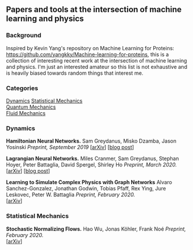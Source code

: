 ## Papers and tools at the intersection of machine learning and physics

### Background

Inspired by Kevin Yang's repository on Machine Learning for Proteins: https://github.com/yangkky/Machine-learning-for-proteins, this is a collection of interesting
recent work at the intersection of machine learning and physics. I'm just an interested amateur so this list is not exhaustive and is heavily biased
towards random things that interest me.

### Categories

[Dynamics](#dynamics)
[Statistical Mechanics](#statistical-mechanics)  
[Quantum Mechanics](#quantum-mechanics)  
[Fluid Mechanics](#fluid-mechanics)


### Dynamics

**Hamiltonian Neural Networks.**
Sam Greydanus, Misko Dzamba, Jason Yosinski
*Preprint, September 2019*
[[arXiv](https://arxiv.org/abs/1906.01563)]
[[blog post](https://greydanus.github.io/2019/05/15/hamiltonian-nns/)]

**Lagrangian Neural Networks.**
Miles Cranmer, Sam Greydanus, Stephan Hoyer, Peter Battaglia, David Spergel, Shirley Ho
*Preprint, March 2020.*  
[[arXiv](https://arxiv.org/abs/2003.04630)]
[[blog post](https://greydanus.github.io/2020/03/10/lagrangian-nns/)]

**Learning to Simulate Complex Physics with Graph Networks**
Alvaro Sanchez-Gonzalez, Jonathan Godwin, Tobias Pfaff,  Rex Ying, Jure Leskovec,
Peter W. Battaglia
*Preprint, February 2020.*  
[[arXiv](https://arxiv.org/abs/2002.09405)]

### Statistical Mechanics

**Stochastic Normalizing Flows.**
Hao Wu, Jonas Köhler, Frank Noé
*Preprint, February 2020.*  
[[arXiv](https://arxiv.org/abs/2002.06707)]
